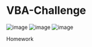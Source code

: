 # VBA-Challenge
![image](https://user-images.githubusercontent.com/88738293/130309120-b0d47b84-f674-49e4-baf2-c4f2978f80e9.png)
![image](https://user-images.githubusercontent.com/88738293/130309016-9d57edbf-42cc-48e2-8418-d0e0ef795611.png)
![image](https://user-images.githubusercontent.com/88738293/130309040-72c1b7ed-b613-41c8-ad40-95494242cf12.png)

Homework
